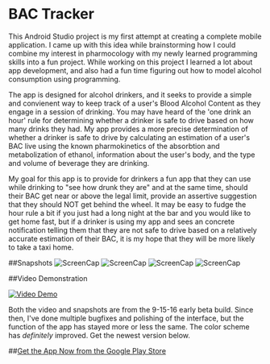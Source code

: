 # BAC Tracker
This Android Studio project is my first attempt at creating a complete mobile application. I came up with this idea while brainstorming how I could combine my interest in pharmocology with my newly learned programming skills into a fun project. While working on this project I learned a lot about app development, and also had a fun time figuring out how to model alcohol consumption using programming.

The app is designed for alcohol drinkers, and it seeks to provide a simple and convienent way to keep track of a
user's Blood Alcohol Content as they engage in a session of drinking. You may have heard of the 'one drink an hour' rule for determining whether a drinker is safe to drive based on how many drinks they had.
My app provides a more precise determination of whether a drinker is safe to drive by calculating an estimation
of a user's BAC live using the known pharmokinetics of the absorbtion and metabolization of ethanol, information about the user's body, and the type and volume of beverage they are drinking.

My goal for this app is to provide for drinkers a fun app that they can use while drinking to "see how drunk they are" and
 at the same time, should their BAC get near or above the legal limit, provide an assertive suggestion that 
they should NOT get behind the wheel. 
It may be easy to fudge the hour rule a bit if you just had a long night at the bar and you would like to get home fast,
but if a drinker is using my app and sees an concrete notification telling them that they are not safe to drive based on
a relatively accurate estimation of their BAC, it is my hope that they will be more likely to take a taxi home.

##Snapshots
![ScreenCap](http://i.imgur.com/thevTpF.png)
![ScreenCap](http://i.imgur.com/hRqj596.png)
![ScreenCap](http://i.imgur.com/us3UgTL.png)
![ScreenCap](http://i.imgur.com/DngE0gl.jpg)

##Video Demonstration

[![Video Demo](http://i.imgur.com/CrcsNsg.png)](https://www.youtube.com/watch?v=cKxt05lS9II)

Both the video and snapshots are from the 9-15-16 early beta build. Since then, I've done multiple bugfixes and polishing of the interface, but the function of the app has stayed more or less the same. The color scheme has *definitely* improved. Get the newest version below.

##[Get the App Now from the Google Play Store](https://play.google.com/store/apps/details?id=com.hamandeggs.abemiller.bactrack)



